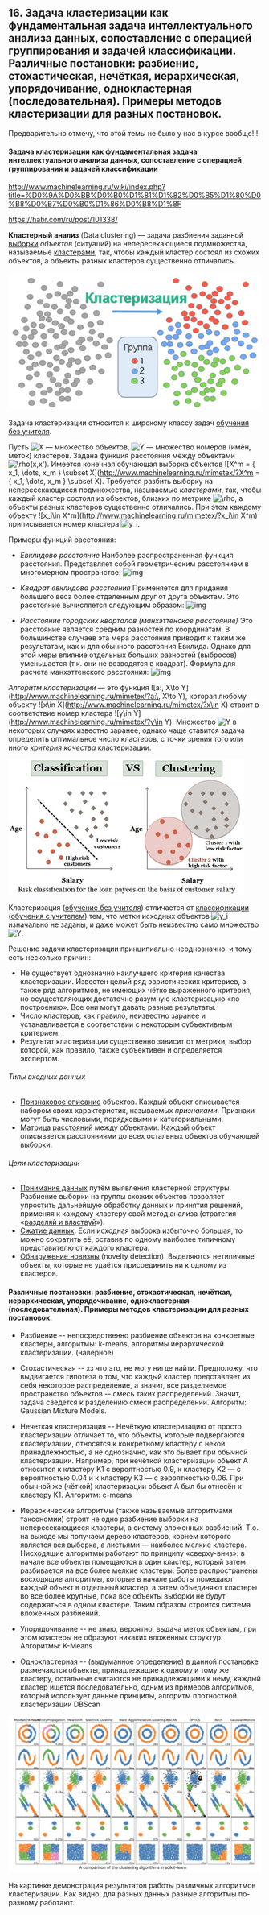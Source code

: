 ## 16. Задача кластеризации как фундаментальная задача интеллектуального анализа данных, сопоставление с операцией группирования и задачей классификации. Различные постановки: разбиение, стохастическая, нечёткая, иерархическая, упорядочивание, однокластерная (последовательная). Примеры методов кластеризации для разных постановок.

Предварительно отмечу, что этой темы не было у нас в курсе вообще!!!

#### Задача кластеризации как фундаментальная задача интеллектуального анализа данных, сопоставление с операцией группирования и задачей классификации

http://www.machinelearning.ru/wiki/index.php?title=%D0%9A%D0%BB%D0%B0%D1%81%D1%82%D0%B5%D1%80%D0%B8%D0%B7%D0%B0%D1%86%D0%B8%D1%8F

https://habr.com/ru/post/101338/

**Кластерный анализ** (Data clustering) — задача разбиения заданной [выборки](http://www.machinelearning.ru/wiki/index.php?title=Выборка) *объектов* (ситуаций) на непересекающиеся подмножества, называемые [кластерами](http://www.machinelearning.ru/wiki/index.php?title=Кластер&action=edit), так, чтобы каждый кластер состоял из схожих объектов, а объекты разных кластеров существенно отличались.

![](img\clustering.jpg)

Задача кластеризации относится к широкому классу задач [обучения без учителя](http://www.machinelearning.ru/wiki/index.php?title=Обучение_без_учителя).

Пусть ![X](http://www.machinelearning.ru/mimetex/?X) — множество объектов, ![Y](http://www.machinelearning.ru/mimetex/?Y) — множество номеров (имён, меток) кластеров. Задана функция расстояния между объектами ![\rho(x,x')](http://www.machinelearning.ru/mimetex/?\rho(x,x')). Имеется конечная обучающая выборка объектов ![X^m = \{ x_1, \dots, x_m \} \subset X](http://www.machinelearning.ru/mimetex/?X^m = \{ x_1, \dots, x_m \} \subset X). Требуется разбить выборку на непересекающиеся подмножества, называемые *кластерами*, так, чтобы каждый кластер состоял из объектов, близких по метрике ![\rho](http://www.machinelearning.ru/mimetex/?\rho), а объекты разных кластеров существенно отличались. При этом каждому объекту ![x_i\in X^m](http://www.machinelearning.ru/mimetex/?x_i\in X^m) приписывается номер кластера ![y_i](http://www.machinelearning.ru/mimetex/?y_i).

Примеры функций расстояния:

+ *Евклидово расстояние*
   Наиболее распространенная функция расстояния. Представляет собой геометрическим расстоянием в многомерном пространстве:
   ![img](https://habrastorage.org/getpro/habr/post_images/aa4/6e7/d7b/aa46e7d7b544dbaa221a43bb671fb43c.jpg)

+ *Квадрат евклидова расстояния*
   Применяется для придания большего веса более отдаленным друг от друга объектам. Это расстояние вычисляется следующим образом:
   ![img](https://habrastorage.org/getpro/habr/post_images/5dc/84a/1d6/5dc84a1d66392e9f11ba13be381ad036.jpg)

+ *Расстояние городских кварталов (манхэттенское расстояние)*
   Это расстояние является средним разностей по координатам. В большинстве  случаев эта мера расстояния приводит к таким же результатам, как и для  обычного расстояния Евклида. Однако для этой меры влияние отдельных  больших разностей (выбросов) уменьшается (т.к. они не возводятся в  квадрат). Формула для расчета манхэттенского расстояния:
   ![img](https://habrastorage.org/getpro/habr/post_images/930/f68/0a2/930f680a27caed2bed04f6b09a70a785.jpg)

*Алгоритм кластеризации* — это функция ![a:\, X\to Y](http://www.machinelearning.ru/mimetex/?a:\, X\to Y), которая любому объекту ![x\in X](http://www.machinelearning.ru/mimetex/?x\in X) ставит в соответствие номер кластера ![y\in Y](http://www.machinelearning.ru/mimetex/?y\in Y). Множество ![Y](http://www.machinelearning.ru/mimetex/?Y) в некоторых случаях известно заранее, однако чаще ставится задача  определить оптимальное число кластеров, с точки зрения того или иного *критерия качества* кластеризации.

![](img\classificclustering.jpg)

Кластеризация ([обучение без учителя](http://www.machinelearning.ru/wiki/index.php?title=Обучение_без_учителя)) отличается от [классификации](http://www.machinelearning.ru/wiki/index.php?title=Классификация) ([обучения с учителем](http://www.machinelearning.ru/wiki/index.php?title=Обучение_с_учителем)) тем, что метки исходных объектов ![y_i](http://www.machinelearning.ru/mimetex/?y_i) изначально не заданы, и даже может быть неизвестно само множество ![Y](http://www.machinelearning.ru/mimetex/?Y).

Решение задачи кластеризации принципиально неоднозначно, и тому есть несколько причин:

-  Не существует однозначно наилучшего критерия качества  кластеризации. Известен целый ряд эвристических критериев, а также ряд  алгоритмов, не имеющих чётко выраженного критерия, но осуществляющих  достаточно разумную кластеризацию «по построению». Все они могут давать  разные результаты.
-  Число кластеров, как правило, неизвестно заранее и устанавливается в соответствии с некоторым субъективным критерием.
-  Результат кластеризации существенно зависит от метрики, выбор которой, как правило, также субъективен и определяется экспертом.

######   Типы входных данных 

-  [Признаковое описание](http://www.machinelearning.ru/wiki/index.php?title=Признаковое_описание) объектов. Каждый объект описывается набором своих характеристик, называемых *признаками*. Признаки могут быть числовыми, порядковыми и категориальными.
-  [Матрица расстояний](http://www.machinelearning.ru/wiki/index.php?title=Матрица_расстояний&action=edit) между объектами. Каждый объект описывается расстояниями до всех остальных объектов обучающей выборки. 

######   Цели кластеризации 

-  [Понимание данных](http://www.machinelearning.ru/wiki/index.php?title=Понимание_данных&action=edit) путём выявления кластерной структуры. Разбиение выборки на группы  схожих объектов позволяет упростить дальнейшую обработку данных и  принятия решений, применяя к каждому кластеру свой метод анализа  (стратегия «[разделяй и властвуй](http://www.machinelearning.ru/wiki/index.php?title=Разделяй_и_властвуй&action=edit)»).
-  [Сжатие данных](http://www.machinelearning.ru/wiki/index.php?title=Сжатие_данных&action=edit). Если исходная выборка избыточно большая, то можно сократить её, оставив по одному наиболее типичному представителю от каждого кластера.
-  [Обнаружение новизны](http://www.machinelearning.ru/wiki/index.php?title=Обнаружение_новизны&action=edit) (novelty detection). Выделяются нетипичные объекты, которые не удаётся присоединить ни к одному из кластеров.

#### Различные постановки: разбиение, стохастическая, нечёткая, иерархическая, упорядочивание, однокластерная (последовательная). Примеры методов кластеризации для разных постановок.

+ Разбиение -- непосредственно разбиение объектов на конкретные кластеры, алгоритмы: k-means, алгоритмы иерархической кластеризации. (наверное)
+ Стохастическая -- хз что это, не могу нигде найти. Предположу, что выдвигается гипотеза о том, что каждый кластер представляет из себя некоторое распределение, а значит, все разделяемое пространство объектов -- смесь таких распределений. Значит, задача сведется к разделению смеси распределений. Алгоритм: Gaussian Mixture Models.

+ Нечеткая кластеризация -- Нечёткую кластеризацию от просто кластеризации отличает то, что объекты, которые подвергаются кластеризации, относятся к конкретному кластеру с  некой принадлежностью, а не однозначно, как это бывает при обычной  кластеризации. Например, при нечёткой кластеризации объект A относится к кластеру K1 с вероятностью 0.9, к кластеру K2 — с вероятностью   0.04 и к кластеру К3 — с вероятностью  0.06. При обычной же (чёткой)  кластеризации объект А был бы отнесён к кластеру K1. Алгоритм: c-means

+ Иерархические алгоритмы (также называемые алгоритмами таксономии) строят не одно разбиение выборки на непересекающиеся кластеры, а систему  вложенных разбиений. Т.о. на выходе мы получаем дерево кластеров, корнем которого является вся выборка, а листьями — наиболее мелкие кластера. Нисходящие алгоритмы работают по принципу «сверху-вниз»: в начале все объекты помещаются в один кластер, который затем разбивается на все более мелкие кластеры. Более распространены восходящие алгоритмы, которые в начале работы помещают каждый объект в отдельный кластер, а затем объединяют кластеры во все более крупные, пока все объекты выборки не будут содержаться в одном кластере. Таким образом строится система вложенных разбиений.

+ Упорядочивание -- не знаю, вероятно, выдача меток объектам, при этом кластеры не образуют никаких вложенных структур. Алгоритмы: K-Means

+ Однокластерная -- (выдуманное определение) в данной постановке размечаются объекты, принадлежащие к одному и тому же кластеру, остальные считаются не принадлежащими к нему, каждый кластер ищется последовательно, одним из примеров алгоритмов, который использует данные принципы, алгоритм плотностной кластеризации DBScan 

![](img\algos.png)

На картинке демонстрация результатов работы различных алгоритмов кластеризации. Как видно, для разных данных разные алгоритмы по-разному работают.

